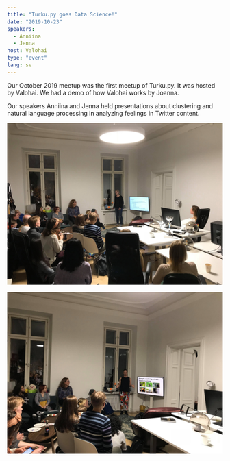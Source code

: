 ```yaml
---
title: "Turku.py goes Data Science!"
date: "2019-10-23"
speakers:
  - Anniina
  - Jenna
host: Valohai
type: "event"
lang: sv
---
```


Our October 2019 meetup was the first meetup of Turku.py. It was hosted by Valohai. We had a demo of how Valohai works by Joanna.

Our speakers Anniina and Jenna held presentations about clustering and natural language processing in analyzing feelings in Twitter content.

![Jenna talking about analyzing twitter content.](jenna.jpg)

![Anniina presenting about clustering.](anniina.jpg)
